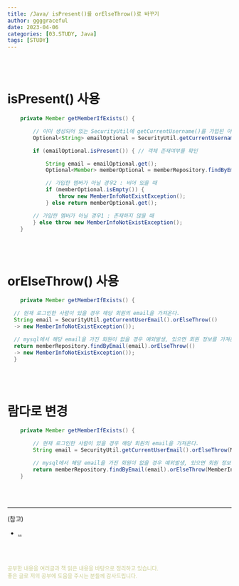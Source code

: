 ```yaml
---
title: /Java/ isPresent()를 orElseThrow()로 바꾸기
author: ggggraceful
date: 2023-04-06
categories: [03.STUDY, Java]
tags: [STUDY]
---
```


<br/>
<br/>

# isPresent() 사용

```java
	private Member getMemberIfExists() {

		// 이미 생성되어 있는 SecurityUtil에 getCurrentUsername()를 가입된 이메일인지 검증하기 위해 사용
		Optional<String> emailOptional = SecurityUtil.getCurrentUsername();

		if (emailOptional.isPresent()) { // 객체 존재여부를 확인

			String email = emailOptional.get();
			Optional<Member> memberOptional = memberRepository.findByEmail(email);

			// 가입한 멤버가 아닐 경우2 : 비어 있을 때
			if (memberOptional.isEmpty()) {
				throw new MemberInfoNotExistException();
			} else return memberOptional.get();

		// 가입한 멤버가 아닐 경우1 : 존재하지 않을 때
		} else throw new MemberInfoNotExistException();
	}
```

<br/>
<br/>

# orElseThrow() 사용

```java
	private Member getMemberIfExists() {

  // 현재 로그인한 사람이 있을 경우 해당 회원의 email을 가져온다.
  String email = SecurityUtil.getCurrentUserEmail().orElseThrow(()
  -> new MemberInfoNotExistException());

  // mysql에서 해당 email을 가진 회원이 없을 경우 예외발생, 있으면 회원 정보를 가져온다.
  return memberRepository.findByEmail(email).orElseThrow(()
  -> new MemberInfoNotExistException());
  }
```

<br/>
<br/>

# 람다로 변경

```java
	private Member getMemberIfExists() {

		// 현재 로그인한 사람이 있을 경우 해당 회원의 email을 가져온다.
		String email = SecurityUtil.getCurrentUserEmail().orElseThrow(MemberInfoNotExistException::new);

		// mysql에서 해당 email을 가진 회원이 없을 경우 예외발생, 있으면 회원 정보를 가져온다.
		return memberRepository.findByEmail(email).orElseThrow(MemberInfoNotExistException::new);
	}
```

<br/>
<br/>

---

(참고)

- [..](../../../..)

<br/>
<br/>

<span style="font-size: 12px; color:  #cbce91"> 공부한 내용을 여러글과 책 읽은 내용을 바탕으로 정리하고 있습니다.</span>  
<span style="font-size: 12px; color:  #cbce91"> 좋은 글로 저의 공부에 도움을 주시는 분들께 감사드립니다. </span>

<!--

❤️면접예상질문 ❤️

-->


